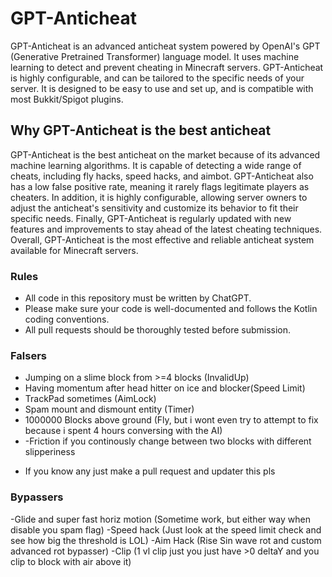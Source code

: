 # GPT-Anticheat

GPT-Anticheat is an advanced anticheat system powered by OpenAI's GPT (Generative Pretrained Transformer) language model. It uses machine learning to detect and prevent cheating in Minecraft servers. GPT-Anticheat is highly configurable, and can be tailored to the specific needs of your server. It is designed to be easy to use and set up, and is compatible with most Bukkit/Spigot plugins.

## Why GPT-Anticheat is the best anticheat

GPT-Anticheat is the best anticheat on the market because of its advanced machine learning algorithms. It is capable of detecting a wide range of cheats, including fly hacks, speed hacks, and aimbot. GPT-Anticheat also has a low false positive rate, meaning it rarely flags legitimate players as cheaters. In addition, it is highly configurable, allowing server owners to adjust the anticheat's sensitivity and customize its behavior to fit their specific needs. Finally, GPT-Anticheat is regularly updated with new features and improvements to stay ahead of the latest cheating techniques. Overall, GPT-Anticheat is the most effective and reliable anticheat system available for Minecraft servers.

### Rules

- All code in this repository must be written by ChatGPT. 
- Please make sure your code is well-documented and follows the Kotlin coding conventions. 
- All pull requests should be thoroughly tested before submission.


### Falsers

- Jumping on a slime block from >=4 blocks (InvalidUp)
- Having momentum after head hitter on ice and blocker(Speed Limit)
- TrackPad sometimes (AimLock)
- Spam mount and dismount entity (Timer)
- 1000000 Blocks above ground (Fly, but i wont even try to attempt to fix because i spent 4 hours conversing with the AI)
- -Friction if you continously change between two blocks with different slipperiness
* If you know any just make a pull request and updater this pls

### Bypassers
-Glide and super fast horiz motion (Sometime work, but either way when disable you spam flag)
-Speed hack (Just look at the speed limit check and see how big the threshold is LOL)
-Aim Hack (Rise Sin wave rot and custom advanced rot bypasser)
-Clip (1 vl clip just you just have >0 deltaY and you clip to block with air above it)
